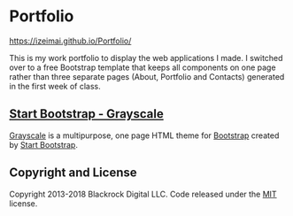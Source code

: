 # Portfolio

https://izeimai.github.io/Portfolio/

This is my work portfolio to display the web applications I made. I switched over to a free Bootstrap template that keeps all components on one page rather than three separate pages (About, Portfolio and Contacts) generated in the first week of class. 

## [Start Bootstrap - Grayscale](https://startbootstrap.com/template-overviews/grayscale/)

[Grayscale](http://startbootstrap.com/template-overviews/grayscale/) is a multipurpose, one page HTML theme for [Bootstrap](http://getbootstrap.com/) created by [Start Bootstrap](http://startbootstrap.com/).

## Copyright and License

Copyright 2013-2018 Blackrock Digital LLC. Code released under the [MIT](https://github.com/BlackrockDigital/startbootstrap-grayscale/blob/gh-pages/LICENSE) license.